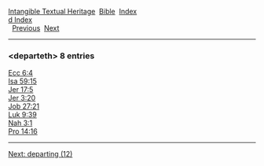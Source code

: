 [Intangible Textual Heritage](../../index)  [Bible](../index) 
[Index](index)   
[d Index](_d_)  
  [Previous](c03021)  [Next](c03023) 

------------------------------------------------------------------------

### &lt;departeth&gt; 8 entries

[Ecc 6:4](../kjv/ecc006.htm#004)  
[Isa 59:15](../kjv/isa059.htm#015)  
[Jer 17:5](../kjv/jer017.htm#005)  
[Jer 3:20](../kjv/jer003.htm#020)  
[Job 27:21](../kjv/job027.htm#021)  
[Luk 9:39](../kjv/luk009.htm#039)  
[Nah 3:1](../kjv/nah003.htm#001)  
[Pro 14:16](../kjv/pro014.htm#016)  

------------------------------------------------------------------------

[Next: departing (12)](c03023)

